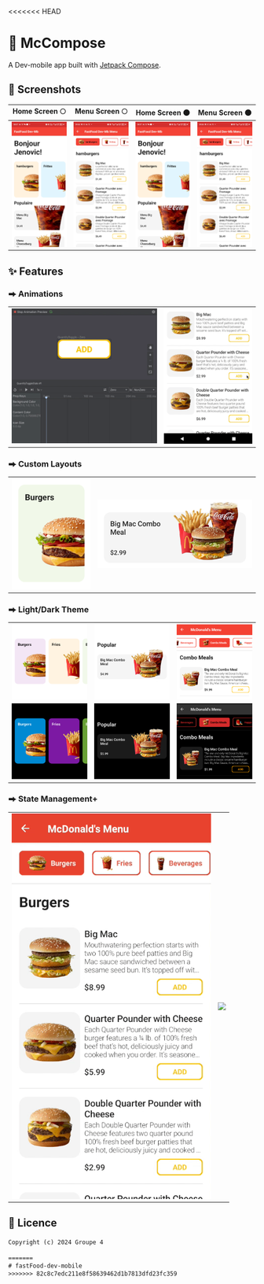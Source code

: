 <<<<<<< HEAD
# 🍔 McCompose

A Dev-mobile app built with [Jetpack Compose](https://developer.android.com/jetpack/compose).

## 📱 Screenshots

| Home Screen 🌕                    | Menu Screen 🌕                    | Home Screen 🌑 | Menu Screen 🌑                   |
|-----------------------------------|-----------------------------------| ---- |----------------------------------|
| ![](images/beta.jpg) | ![](images/alpha.jpg) | ![](images/beta.jpg) | ![](images/alpha.jpg) |

## ✨ Features

### ⮕ Animations
|  |  |
| ---- | ---- |
| ![](images/quantity-toggle-animation-ide.gif) | ![](images/menu-screen-cart-button-animation.gif) |0000

### ⮕ Custom Layouts
|  |  |
| ---- | ---- |
| ![](images/spotlight-card-ui.png) | ![](images/menu-item-card-ui.png) |

### ⮕ Light/Dark Theme
|  |  |  |
| ---- | ---- | ---- |
| ![](images/light-theme-ui-1.png) | ![](images/light-theme-ui-2.png) | ![](images/light-theme-ui-3.png) |
| ![](images/dark-theme-ui-1.png) | ![](images/dark-theme-ui-2.png) | ![](images/dark-theme-ui-3.png) |

### ⮕ State Management+
|  |  |
| ---- | ---- |
| ![](images/menu-screen-state-management-1.gif) | ![](images/menu-screen-state-management-2.gif) |

## 📄 Licence
```
Copyright (c) 2024 Groupe 4

=======
# fastFood-dev-mobile
>>>>>>> 82c8c7edc211e8f58639462d1b7813dfd23fc359
